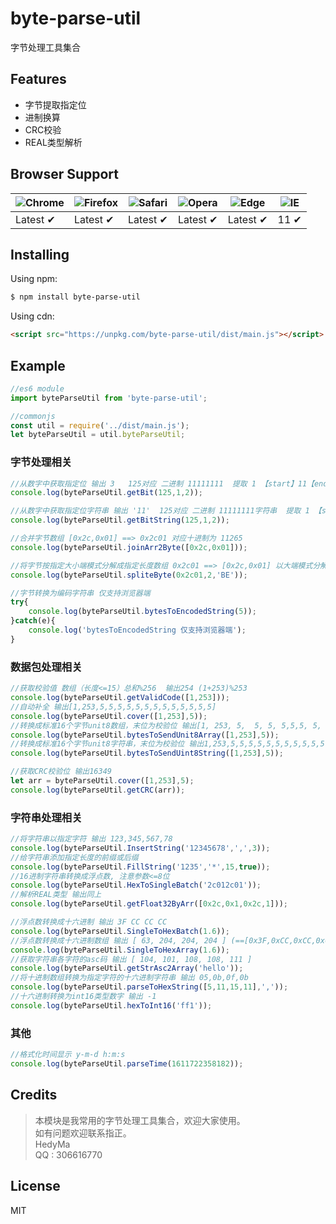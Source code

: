 # byte-parse-util


字节处理工具集合

## Features

- 字节提取指定位
- 进制换算
- CRC校验
- REAL类型解析

## Browser Support

![Chrome](https://raw.github.com/alrra/browser-logos/master/src/chrome/chrome_48x48.png) | ![Firefox](https://raw.github.com/alrra/browser-logos/master/src/firefox/firefox_48x48.png) | ![Safari](https://raw.github.com/alrra/browser-logos/master/src/safari/safari_48x48.png) | ![Opera](https://raw.github.com/alrra/browser-logos/master/src/opera/opera_48x48.png) | ![Edge](https://raw.github.com/alrra/browser-logos/master/src/edge/edge_48x48.png) | ![IE](https://raw.github.com/alrra/browser-logos/master/src/archive/internet-explorer_9-11/internet-explorer_9-11_48x48.png) |
--- | --- | --- | --- | --- | --- |
Latest ✔ | Latest ✔ | Latest ✔ | Latest ✔ | Latest ✔ | 11 ✔ |



## Installing

Using npm:

```bash
$ npm install byte-parse-util
```
Using cdn:

```html
<script src="https://unpkg.com/byte-parse-util/dist/main.js"></script>
```

## Example
```js
//es6 module
import byteParseUtil from 'byte-parse-util';

//commonjs
const util = require('../dist/main.js');
let byteParseUtil = util.byteParseUtil;

```



### 字节处理相关

```js
//从数字中获取指定位 输出 3   125对应 二进制 11111111  提取 1 【start】11【end】11111,==》11，十进制为3
console.log(byteParseUtil.getBit(125,1,2));  

//从数字中获取指定位字符串 输出 '11'  125对应 二进制 11111111字符串  提取 1 【start】11【end】11111,==》11
console.log(byteParseUtil.getBitString(125,1,2));  

//合并字节数组 [0x2c,0x01] ==> 0x2c01 对应十进制为 11265
console.log(byteParseUtil.joinArr2Byte([0x2c,0x01])); 

//将字节按指定大小端模式分解成指定长度数组 0x2c01 ==> [0x2c,0x01] 以大端模式分解
console.log(byteParseUtil.spliteByte(0x2c01,2,'BE')); 

//字节转换为编码字符串 仅支持浏览器端 
try{
    console.log(byteParseUtil.bytesToEncodedString(5)); 
}catch(e){
    console.log('bytesToEncodedString 仅支持浏览器端');
}
```

### 数据包处理相关

```js
//获取校验值 数组（长度<=15）总和%256  输出254 (1+253)%253
console.log(byteParseUtil.getValidCode([1,253])); 
//自动补全 输出[1,253,5,5,5,5,5,5,5,5,5,5,5,5,5]
console.log(byteParseUtil.cover([1,253],5)); 
//转换成标准16个字节unit8数组，末位为校验位 输出[1, 253, 5,  5, 5, 5,5,5, 5,  5, 5, 5,5,5, 5, 63]
console.log(byteParseUtil.bytesToSendUnit8Array([1,253],5));
//转换成标准16个字节unit8字符串，末位为校验位 输出1,253,5,5,5,5,5,5,5,5,5,5,5,5,5,63
console.log(byteParseUtil.bytesToSendUint8String([1,253],5));

//获取CRC校验位 输出16349
let arr = byteParseUtil.cover([1,253],5);
console.log(byteParseUtil.getCRC(arr));
```

### 字符串处理相关

```js
//将字符串以指定字符 输出 123,345,567,78
console.log(byteParseUtil.InsertString('12345678',',',3));
//给字符串添加指定长度的前缀或后缀
console.log(byteParseUtil.FillString('1235','*',15,true));
//16进制字符串转换成浮点数, 注意参数<=8位 
console.log(byteParseUtil.HexToSingleBatch('2c012c01'));
//解析REAL类型 输出同上
console.log(byteParseUtil.getFloat32ByArr([0x2c,0x1,0x2c,1]));

//浮点数转换成十六进制 输出 3F CC CC CC
console.log(byteParseUtil.SingleToHexBatch(1.6));
//浮点数转换成十六进制数组 输出 [ 63, 204, 204, 204 ] (==[0x3F,0xCC,0xCC,0xCC])
console.log(byteParseUtil.SingleToHexArray(1.6));
//获取字符串各字符的asc码 输出 [ 104, 101, 108, 108, 111 ]
console.log(byteParseUtil.getStrAsc2Array('hello'));
//将十进制数组转换为指定字符的十六进制字符串 输出 05,0b,0f,0b
console.log(byteParseUtil.parseToHexString([5,11,15,11],','));
//十六进制转换为int16类型数字 输出 -1
console.log(byteParseUtil.hexToInt16('ff1'));

```
### 其他
```js
//格式化时间显示 y-m-d h:m:s 
console.log(byteParseUtil.parseTime(1611722358182));
```



## Credits

> 本模块是我常用的字节处理工具集合，欢迎大家使用。  
> 如有问题欢迎联系指正。  
> HedyMa  
> QQ : 306616770  
> 


## License

MIT
